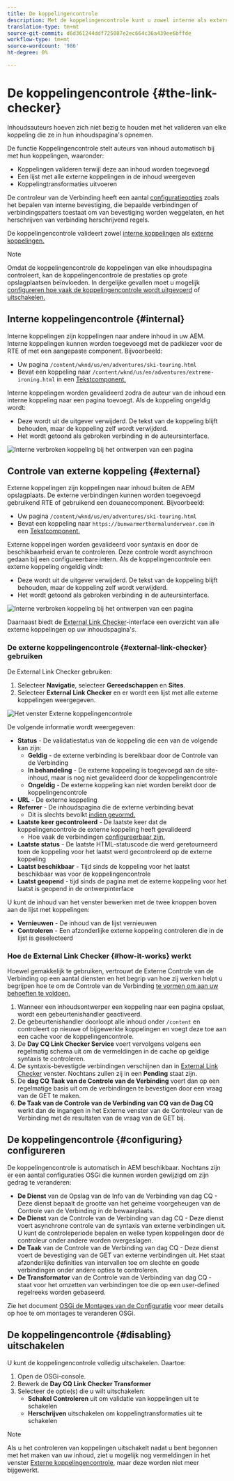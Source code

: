```yaml
---
title: De koppelingencontrole
description: Met de koppelingencontrole kunt u zowel interne als externe koppelingen valideren en het herschrijven van koppelingen toestaan.
translation-type: tm+mt
source-git-commit: d6d361244ddf725087e2ec664c36a439ee6bffde
workflow-type: tm+mt
source-wordcount: '986'
ht-degree: 0%

---
```



# De koppelingencontrole {#the-link-checker}

Inhoudsauteurs hoeven zich niet bezig te houden met het valideren van elke koppeling die ze in hun inhoudspagina&#39;s opnemen.

De functie Koppelingencontrole stelt auteurs van inhoud automatisch bij met hun koppelingen, waaronder:

* Koppelingen valideren terwijl deze aan inhoud worden toegevoegd
* Een lijst met alle externe koppelingen in de inhoud weergeven
* Koppelingtransformaties uitvoeren

De controleur van de Verbinding heeft een aantal [configuratieopties](#configuring) zoals het bepalen van interne bevestiging, die bepaalde verbindingen of verbindingspatters toestaat om van bevestiging worden weggelaten, en het herschrijven van verbinding herschrijvend regels.

De koppelingencontrole valideert zowel [interne koppelingen](#internal) als [externe koppelingen.](#external)

>[!NOTE]
>
>Omdat de koppelingencontrole de koppelingen van elke inhoudspagina controleert, kan de koppelingencontrole de prestaties op grote opslagplaatsen beïnvloeden. In dergelijke gevallen moet u mogelijk [configureren hoe vaak de koppelingencontrole wordt uitgevoerd](#configuring) of [uitschakelen.](#disabling)

## Interne koppelingencontrole {#internal}

Interne koppelingen zijn koppelingen naar andere inhoud in uw AEM. Interne koppelingen kunnen worden toegevoegd met de padkiezer voor de RTE of met een aangepaste component. Bijvoorbeeld:

* Uw pagina `/content/wknd/us/en/adventures/ski-touring.html`
* Bevat een koppeling naar `/content/wknd/us/en/adventures/extreme-ironing.html` in een [Tekstcomponent.](https://experienceleague.adobe.com/docs/experience-manager-core-components/using/components/text.html)

Interne koppelingen worden gevalideerd zodra de auteur van de inhoud een interne koppeling naar een pagina toevoegt. Als de koppeling ongeldig wordt:

* Deze wordt uit de uitgever verwijderd. De tekst van de koppeling blijft behouden, maar de koppeling zelf wordt verwijderd.
* Het wordt getoond als gebroken verbinding in de auteursinterface.

![Interne verbroken koppeling bij het ontwerpen van een pagina](assets/link-checker-invalid-link-internal.png)

## Controle van externe koppeling {#external}

Externe koppelingen zijn koppelingen naar inhoud buiten de AEM opslagplaats. De externe verbindingen kunnen worden toegevoegd gebruikend RTE of gebruikend een douanecomponent. Bijvoorbeeld:

* Uw pagina `/content/wknd/us/en/adventures/ski-touring.html`
* Bevat een koppeling naar `https://bunwarmerthermalunderwear.com` in een [Tekstcomponent.](https://experienceleague.adobe.com/docs/experience-manager-core-components/using/components/text.html)

Externe koppelingen worden gevalideerd voor syntaxis en door de beschikbaarheid ervan te controleren. Deze controle wordt asynchroon gedaan bij een configureerbare intern. Als de koppelingencontrole een externe koppeling ongeldig vindt:

* Deze wordt uit de uitgever verwijderd. De tekst van de koppeling blijft behouden, maar de koppeling zelf wordt verwijderd.
* Het wordt getoond als gebroken verbinding in de auteursinterface.

![Interne verbroken koppeling bij het ontwerpen van een pagina](assets/link-checker-invalid-link-external.png)

Daarnaast biedt de [External Link Checker](#external-link-checker)-interface een overzicht van alle externe koppelingen op uw inhoudspagina&#39;s.

### De externe koppelingencontrole {#external-link-checker} gebruiken

De External Link Checker gebruiken:

1. Selecteer **Navigatie**, selecteer **Gereedschappen** en **Sites**.
1. Selecteer **External Link Checker** en er wordt een lijst met alle externe koppelingen weergegeven.

![Het venster Externe koppelingencontrole](assets/external-link-checker.png)

De volgende informatie wordt weergegeven:

* **Status**  - De validatiestatus van de koppeling die een van de volgende kan zijn:
   * **Geldig**  - de externe verbinding is bereikbaar door de Controle van de Verbinding
   * **In behandeling**  - De externe koppeling is toegevoegd aan de site-inhoud, maar is nog niet gevalideerd door de koppelingencontrole
   * **Ongeldig**  - De externe koppeling kan niet worden bereikt door de koppelingencontrole
* **URL**  - De externe koppeling
* **Referrer**  - De inhoudspagina die de externe verbinding bevat
   * Dit is slechts bevolkt [indien gevormd.](#configuring)
* **Laatste keer gecontroleerd**  - De laatste keer dat de koppelingencontrole de externe koppeling heeft gevalideerd
   * Hoe vaak de verbindingen [configureerbaar zijn.](#configuring)
* **Laatste status**  - De laatste HTML-statuscode die werd geretourneerd toen de koppeling voor het laatst werd gecontroleerd op de externe koppeling
* **Laatst beschikbaar**  - Tijd sinds de koppeling voor het laatst beschikbaar was voor de koppelingencontrole
* **Laatst geopend**  - tijd sinds de pagina met de externe koppeling voor het laatst is geopend in de ontwerpinterface

U kunt de inhoud van het venster bewerken met de twee knoppen boven aan de lijst met koppelingen:

* **Vernieuwen**  - De inhoud van de lijst vernieuwen
* **Controleren**  - Een afzonderlijke externe koppeling controleren die in de lijst is geselecteerd

### Hoe de External Link Checker {#how-it-works} werkt

Hoewel gemakkelijk te gebruiken, vertrouwt de Externe Controle van de Verbinding op een aantal diensten en het begrip van hoe zij werken helpt u begrijpen hoe te om de Controle van de Verbinding [te vormen om aan uw behoeften te voldoen.](#configuring)

1. Wanneer een inhoudsontwerper een koppeling naar een pagina opslaat, wordt een gebeurtenishandler geactiveerd.
1. De gebeurtenishandler doorloopt alle inhoud onder `/content` en controleert op nieuwe of bijgewerkte koppelingen en voegt deze toe aan een cache voor de koppelingencontrole.
1. De **Day CQ Link Checker Service** voert vervolgens volgens een regelmatig schema uit om de vermeldingen in de cache op geldige syntaxis te controleren.
1. De syntaxis-bevestigde verbindingen verschijnen dan in [External Link Checker](#external-link-checker) venster. Nochtans zullen zij in een **Pending** staat zijn.
1. De **dag CQ Taak van de Controle van de Verbinding** voert dan op een regelmatige basis uit om de verbindingen te bevestigen door een vraag van de GET te maken.
1. **De Taak van de Controle van de Verbinding van CQ van de Dag CQ** werkt dan de ingangen in het Externe venster van de Controleur van de Verbinding met de resultaten van de vraag van de GET bij.

## De koppelingencontrole {#configuring} configureren

De koppelingencontrole is automatisch in AEM beschikbaar. Nochtans zijn er een aantal configuraties OSGi die kunnen worden gewijzigd om zijn gedrag te veranderen:

* **De Dienst**  van de Opslag van de Info van de Verbinding van dag CQ - Deze dienst bepaalt de grootte van het geheime voorgeheugen van de Controle van de Verbinding in de bewaarplaats.
* **De Dienst**  van de Controle van de Verbinding van dag CQ - Deze dienst voert asynchrone controle van de syntaxis van externe verbindingen uit. U kunt de controleperiode bepalen en welke typen koppelingen door de controleur onder andere worden overgeslagen.
* **De Taak**  van de Controle van de Verbinding van dag CQ - Deze dienst voert de bevestiging van de GET van externe verbindingen uit. Het staat afzonderlijke definities van intervallen toe om slechte en goede verbindingen onder andere opties te controleren.
* **De Transformator**  van de Controle van de Verbinding van dag CQ - staat voor het omzetten van verbindingen toe die op een user-defined regelreeks worden gebaseerd.

Zie het document [OSGi de Montages van de Configuratie](/help/sites-deploying/osgi-configuration-settings.md) voor meer details op hoe te om montages te veranderen OSGi.

## De koppelingencontrole {#disabling} uitschakelen

U kunt de koppelingencontrole volledig uitschakelen. Daartoe:

1. Open de OSGi-console.
1. Bewerk de **Day CQ Link Checker Transformer**
1. Selecteer de optie(s) die u wilt uitschakelen:
   * **Schakel Controleren**  uit om validatie van koppelingen uit te schakelen
   * **Herschrijven**  uitschakelen om koppelingtransformaties uit te schakelen

>[!NOTE]
>
>Als u het controleren van koppelingen uitschakelt nadat u bent begonnen met het maken van uw inhoud, ziet u mogelijk nog vermeldingen in het venster [Externe koppelingencontrole](#external-link-checker), maar deze worden niet meer bijgewerkt.

